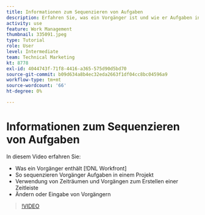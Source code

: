 ```yaml
---
title: Informationen zum Sequenzieren von Aufgaben
description: Erfahren Sie, was ein Vorgänger ist und wie er Aufgaben in einem Projekt sequenziert. Lernen Sie dann, mithilfe von Dauern und Vorgängern eine Timeline zu erstellen.
activity: use
feature: Work Management
thumbnail: 335091.jpeg
type: Tutorial
role: User
level: Intermediate
team: Technical Marketing
kt: 8778
exl-id: 4044743f-71f8-4416-a365-575d90d5bd70
source-git-commit: b09d634a8b4ec32eda2663f1df04cc8bc04596a9
workflow-type: tm+mt
source-wordcount: '66'
ht-degree: 0%

---
```


# Informationen zum Sequenzieren von Aufgaben

In diesem Video erfahren Sie:

* Was ein Vorgänger enthält [!DNL  Workfront]
* So sequenzieren Vorgänger Aufgaben in einem Projekt
* Verwendung von Zeiträumen und Vorgängen zum Erstellen einer Zeitleiste
* Ändern oder Eingabe von Vorgängern

>[!VIDEO](https://video.tv.adobe.com/v/335091/?quality=12)

<!---
Learn more urls
There’s a lot more you can learn about predecessors, such as dependency type and lag. [!DNL Workfront] recommends getting the basics down first, then pulling those other features into your project planning. If you’re curious, here are some articles about additional functionality.
Overview of task predecessors
Create predecessor relationships by chaining tasks
Creating a predecessor relationship on the task list
Overview of lag types
Overview of task dependency types
--->
